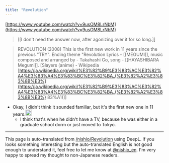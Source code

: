 ```yaml
---
title: "Revolution"
---
```


[https://www.youtube.com/watch?v=9usOM8LrNbM](https://www.youtube.com/watch?v=9usOM8LrNbM)

> [[I don't need the answer now, after agonizing over it for so long.]]

> REVOLUTION (2008)
>  This is the first new work in 11 years since the previous "TRY".
>  Ending theme "Revolution
>  Lyrics - [[MEGUMI]], music composed and arranged by - Takahashi Go, song - [[HAYASHIBARA Megumi]].
[Slayers (anime) - Wikipedia [https://ja.wikipedia.org/wiki/%E3%82%B9%E3%83%AC%E3%82%A4%E3%83%A4%E3%83%BC%E3%82%BA_(%E3%82%A2%E3%83%8B%E3%](https://ja.wikipedia.org/wiki/%E3%82%B9%E3%83%AC%E3%82%A4%E3%83%A4%E3%83%BC%E3%82%BA_(%E3%82%A2%E3%83%8B%E3%) 83%A1)]]
- Okay, I didn't think it sounded familiar, but it's the first new one in 11 years.<img src='https://scrapbox.io/api/pages/nishio-en/nishio/icon' alt='nishio.icon' height="19.5"/>
    - I think that's when he didn't have a TV, because he was either in a graduate school dorm or just moved to Tokyo.

---
This page is auto-translated from [/nishio/Revolution](https://scrapbox.io/nishio/Revolution) using DeepL. If you looks something interesting but the auto-translated English is not good enough to understand it, feel free to let me know at [@nishio_en](https://twitter.com/nishio_en). I'm very happy to spread my thought to non-Japanese readers.